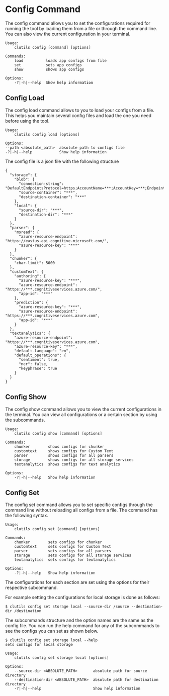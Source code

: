 # Config Command
The config command allows you to set the configurations required for running the tool by loading them from a file or through the command line. You can also view the current configuration in your terminal.

    Usage: 
        clutils config [command] [options]

    Commands:
        load          loads app configs from file
        set           sets app configs
        show          shows app configs

    Options:
        -?|-h|--help  Show help information

## Config Load

The config load command allows to you to load your configs from a file. This helps you maintain several config files and load the one you need before using the tool.

    Usage: 
        clutils config load [options]

    Options:
    --path <absolute_path>  absolute path to configs file
    -?|-h|--help            Show help information

The config file is a json file with the following structure
```
{
  "storage": {
    "blob": {
      "connection-string": "DefaultEndpointsProtocol=https;AccountName=***;AccountKey=***;EndpointSuffix=core.windows.net",
      "source-container": "***",
      "destination-container": "***"
    },
    "local": {
      "source-dir": "***",
      "destination-dir": "***"
    }
  },
  "parser": {
    "msread": {
      "azure-resource-endpoint": "https://eastus.api.cognitive.microsoft.com/",
      "azure-resource-key": "***"
    }
  },
  "chunker": {
    "char-limit": 5000
  },
  "customText": {
    "authoring": {
      "azure-resource-key": "***",
      "azure-resource-endpoint": "https://***.cognitiveservices.azure.com/",
      "app-id": "***"
    },
    "prediction": {
      "azure-resource-key": "***",
      "azure-resource-endpoint": "https://***.cognitiveservices.azure.com",
      "app-id": "***"
    }
  },
  "textanalytics": {
    "azure-resource-endpoint": "https://***.cognitiveservices.azure.com",
    "azure-resource-key": "***",
    "default-language": "en",
    "default_operations": {
      "sentiment": true,
      "ner": false,
      "keyphrase": true
    }
  }
}
```
## Config Show

The config show command allows you to view the current configurations in the terminal. You can view all configurations or a certain section by using the subcommands.

    Usage: 
        clutils config show [command] [options]

    Commands:
        chunker        shows configs for chunker
        customtext     shows configs for Custom Text
        parser         shows configs for all parsers
        storage        shows configs for all storage services
        textanalytics  shows configs for text analytics
    
    Options:
        -?|-h|--help   Show help information

## Config Set

The config set command allows you to set specific configs through the command line without reloading all configs from a file.
The command has the following syntax.

    Usage: 
        clutils config set [command] [options]

    Commands:
        chunker        sets configs for chunker
        customtext     sets configs for Custom Text
        parser         sets configs for all parsers
        storage        sets configs for all storage services
        textanalytics  sets configs for textanalytics

    Options:
        -?|-h|--help   Show help information

The configurations for each section are set using the options for their respective subcommand.

For example setting the configurations for local storage is done as follows:

    $ clutils config set storage local --source-dir /source --destination-dir /destination

The subcommands structure and the option names are the same as the config file. You can run the help command for any of the subcommands to see the configs you can set as shown below.

    $ clutils config set storage local --help
    sets configs for local storage

    Usage: 
        clutils config set storage local [options]

    Options:
        --source-dir <ABSOLUTE_PATH>       absolute path for source directory
        --destination-dir <ABSOLUTE_PATH>  absolute path for destination directory
        -?|-h|--help                       Show help information
